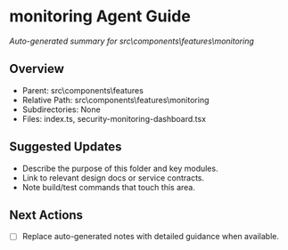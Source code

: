 ﻿# monitoring Agent Guide
*Auto-generated summary for src\components\features\monitoring*

## Overview
- Parent: src\components\features
- Relative Path: src\components\features\monitoring
- Subdirectories: None
- Files: index.ts, security-monitoring-dashboard.tsx

## Suggested Updates
- Describe the purpose of this folder and key modules.
- Link to relevant design docs or service contracts.
- Note build/test commands that touch this area.

## Next Actions
- [ ] Replace auto-generated notes with detailed guidance when available.
